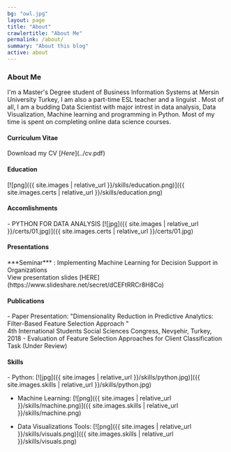 ```yaml
---
bg: "owl.jpg"
layout: page
title: "About"
crawlertitle: "About Me"
permalink: /about/
summary: "About this blog"
active: about
---
```

<h3>About Me</h3>

I'm a Master's Degree student of Business Information Systems at Mersin University Turkey, I am also a part-time ESL teacher and a linguist . 
Most of all, I am a budding Data Scientist with major intrest in data analysis, Data Visualization, Machine learning and programming in Python.
Most of my time is spent on completing online data science courses.

<h4>Curriculum Vitae</h4>Download my CV [<i>Here</i>](../cv.pdf)

<h4>Education</h4>[![png]({{ site.images | relative_url }}/skills/education.png)]({{ site.images.certs | relative_url }}/skills/education.png)
<h4>Accomlishments</h4>
- PYTHON FOR DATA ANALYSIS
[![jpg]({{ site.images | relative_url }}/certs/01.jpg)]({{ site.images.certs | relative_url }}/certs/01.jpg)

<h4>Presentations</h4> 
***Seminar*** : Implementing Machine Learning for Decision Support in Organizations<br/>
View presentation slides [HERE](https://www.slideshare.net/secret/dCEFtRRCr8H8Co)


<h4>Publications</h4>
- Paper Presentation: "Dimensionality Reduction in Predictive Analytics: Filter-Based Feature Selection Approach " <br/>4th International Students Social Sciences Congress, Nevşehir, Turkey, 2018
- Evaluation of Feature Selection Approaches for Client Classification Task (Under Review)
 
<h4>Skills</h4>
- Python:
[![jpg]({{ site.images | relative_url }}/skills/python.jpg)]({{ site.images.skills | relative_url }}/skills/python.jpg)

- Machine Learning:
[![png]({{ site.images | relative_url }}/skills/machine.png)]({{ site.images.skills | relative_url }}/skills/machine.png)

- Data Visualizations Tools:
[![png]({{ site.images | relative_url }}/skills/visuals.png)]({{ site.images.skills | relative_url }}/skills/visuals.png)

